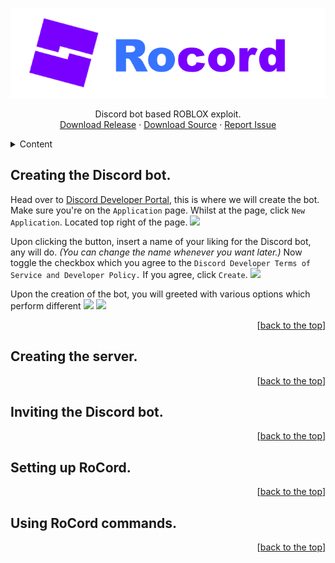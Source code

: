  <a name="top"></a>
<div align="center">
  <a href="https://github.com/eb-06/RoCord">
    <img src="Source/RoCord/Resources/RoCord.png" alt="Logo">
  </a>
  <p align="center">
    Discord bot based ROBLOX exploit.
    <br />
    <a href="https://github.com/eb-06/RoCord/raw/main/Release/RoCord.exe">Download Release</a>
    ·
    <a href="https://github.com/eb-06/RoCord/archive/refs/heads/main.zip">Download Source</a>
    ·
    <a href="https://github.com/eb-06/RoCord/issues">Report Issue</a>
  </p>
</div>

<details>
  <summary>Content</summary>
  <ol>
    <li><a href="#creating-the-discord-bot">Creating the Discord bot.</a></li>
    <li><a href="#creating-the-server">Creating the server.</a></li>
    <li><a href="#inviting-the-discord-bot">Inviting the Discord bot.</a></li>
    <li><a href="#setting-up-rocord">Setting up RoCord.</a></li>
    <li><a href="#using-rocord-commands">Using RoCord commands.</a></li>
  </ol>
</details>

## Creating the Discord bot.

Head over to [Discord Developer Portal](https://discord.com/developers/applications), this is where we will create the bot.
Make sure you're on the `Application` page. Whilst at the page, click `New Application`. Located top right of the page.
![](https://cdn.upload.systems/uploads/9SdFzFyt.png)

Upon clicking the button, insert a name of your liking for the Discord bot, any will do. *(You can change the name whenever you want later.)*
Now toggle the checkbox which you agree to the `Discord Developer Terms of Service and Developer Policy.` If you agree, click `Create`.
![](https://cdn.upload.systems/uploads/NUmlQj1K.png)

Upon the creation of the bot, you will greeted with various options which perform different 
![](https://cdn.upload.systems/uploads/DnCuKaBV.png)
![](https://cdn.upload.systems/uploads/bMgWA5m9.png)
![]()
![]()
![]()
![]()
![]()

<p align="right">[<a href="#top">back to the top</a>]</p>

## Creating the server.
<p align="right">[<a href="#top">back to the top</a>]</p>

## Inviting the Discord bot.
<p align="right">[<a href="#top">back to the top</a>]</p>

## Setting up RoCord.
<p align="right">[<a href="#top">back to the top</a>]</p>

## Using RoCord commands.
<p align="right">[<a href="#top">back to the top</a>]</p>

